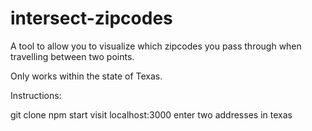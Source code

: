 intersect-zipcodes
==================

A tool to allow you to visualize which zipcodes you pass through when travelling between two points.

Only works within the state of Texas.

Instructions: 

git clone
npm start
visit localhost:3000
enter two addresses in texas
